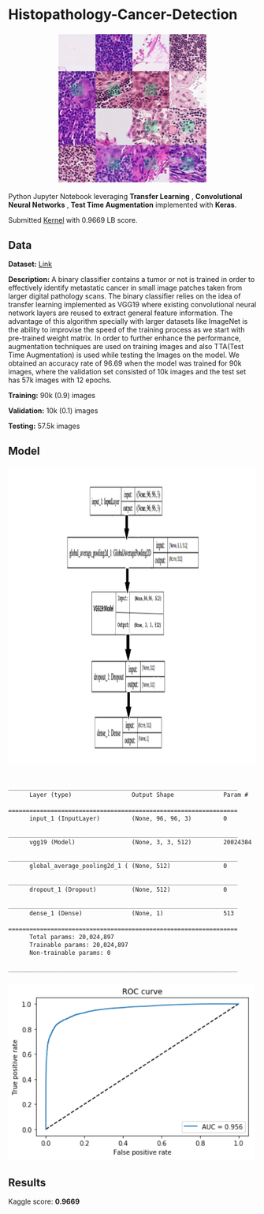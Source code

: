 # Histopathology-Cancer-Detection

<h3 align="center">
  <img src="Files/histopathology_image.png" width="300">
</h3>

Python Jupyter Notebook leveraging **Transfer Learning**  , **Convolutional Neural Networks**  , **Test Time Augmentation** implemented with **Keras**. 
 

Submitted [Kernel](https://www.kaggle.com/greg115/histopathologic-cancer-detector-lb-0-958) with 0.9669 LB score.


## Data

**Dataset:** [Link](https://www.kaggle.com/vishal22/histopathology)

**Description:**  A binary classifier contains a tumor or not is trained in order to effectively identify metastatic cancer in small image patches taken from larger digital pathology scans. The binary classifier relies on the idea of transfer learning implemented as VGG19 where existing convolutional neural network layers are reused to extract general feature information. The advantage of this algorithm specially with larger datasets like ImageNet is the ability to improvise the speed of the training process as we start with pre-trained weight matrix. In order to further enhance the performance, augmentation techniques are used on training images and also TTA(Test Time Augmentation) is used while testing the Images on the model. We obtained an accuracy rate of 96.69 when the model was trained for 90k images, where the validation set consisted of 10k images and the test set has 57k images with 12 epochs.

**Training:** 90k (0.9) images

**Validation:** 10k (0.1) images

**Testing:** 57.5k images


## Model
<h3>
  <img src="Files/flow.png" width="700" height="600">
</h3>

            _________________________________________________________________
          Layer (type)                 Output Shape              Param #   
          =================================================================
          input_1 (InputLayer)         (None, 96, 96, 3)         0         
          _________________________________________________________________
          vgg19 (Model)                (None, 3, 3, 512)         20024384  
          _________________________________________________________________
          global_average_pooling2d_1 ( (None, 512)               0         
          _________________________________________________________________
          dropout_1 (Dropout)          (None, 512)               0         
          _________________________________________________________________
          dense_1 (Dense)              (None, 1)                 513       
          =================================================================
          Total params: 20,024,897
          Trainable params: 20,024,897
          Non-trainable params: 0
          _________________________________________________________________

<h3>
  <img src="Files/roc_curve.png" width="500">
</h3>

## Results

Kaggle score: **0.9669**
